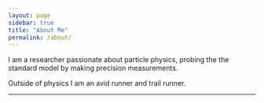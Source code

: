 ```yaml
---
layout: page
sidebar: true
title: "About Me"
permalink: /about/
---
```


I am a researcher passionate about particle physics, probing the the standard model by making precision measurements. 

Outside of physics I am an avid runner and trail runner.

---

